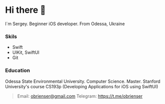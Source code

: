 # Hi there 👋
I`m Sergey. Beginner iOS developer. From Odessa, Ukraine

### Skils
* Swift
* UIKit, SwiftUI
* Git

### Education
Odessa State Environmental University. Computer Science. Master.
Stanford University's course CS193p (Developing Applications for iOS using SwiftUI)

> Email: obrienser@gmail.com
> Telegram: https://t.me/obrienser
